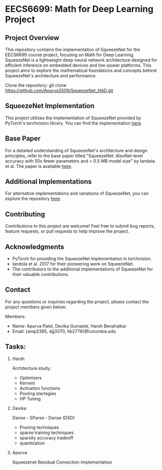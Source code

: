 # EECS6699: Math for Deep Learning Project 

## Project Overview
This repository contains the implementation of SqueezeNet for the EECS6699 course project, focusing on Math for Deep Learning. SqueezeNet is a lightweight deep neural network architecture designed for efficient inference on embedded devices and low-power platforms. This project aims to explore the mathematical foundations and concepts behind SqueezeNet's architecture and performance.

Clone the repository:
git clone https://github.com/Apurva3509/SqueezeNet_HAD.git

## SqueezeNet Implementation
This project utilizes the implementation of SqueezeNet provided by PyTorch's torchvision library. You can find the implementation [here](https://github.com/pytorch/vision/blob/main/torchvision/models/squeezenet.py).

## Base Paper
For a detailed understanding of SqueezeNet's architecture and design principles, refer to the base paper titled "SqueezeNet: AlexNet-level accuracy with 50x fewer parameters and < 0.5 MB model size" by Iandola et al. The paper is available [here](https://arxiv.org/pdf/1602.07360.pdf).

## Additional Implementations
For alternative implementations and variations of SqueezeNet, you can explore the repository [here](https://github.com/forresti/SqueezeNet/tree/master).

## Contributing
Contributions to this project are welcome! Feel free to submit bug reports, feature requests, or pull requests to help improve the project.


## Acknowledgments
- PyTorch for providing the SqueezeNet implementation in torchvision.
- Iandola et al. 2017 for their pioneering work on SqueezeNet.
- The contributors to the additional implementations of SqueezeNet for their valuable contributions.

## Contact
For any questions or inquiries regarding the project, please contact the project members given below:

Members:
- Name: Apurva Patel, Devika Gumaste, Harsh Benahalkar
- Email: {amp2365, dg3370, hb2776}@columbia.edu

## Tasks:

1. Harsh
   
   Architecture study:
   - Optimizers
   - Kernels
   - Activation functions
   - Pooling startegies
   - HP Tuning

3. Devika
   
   Dense - SParse - Dense (DSD)
   - Pruning techniques
   - sparse training techniques
   - sparsity accuracy tradeoff
   - quantization
  
5. Apurva
   
   Squeezenet Residual Connection Implementation
